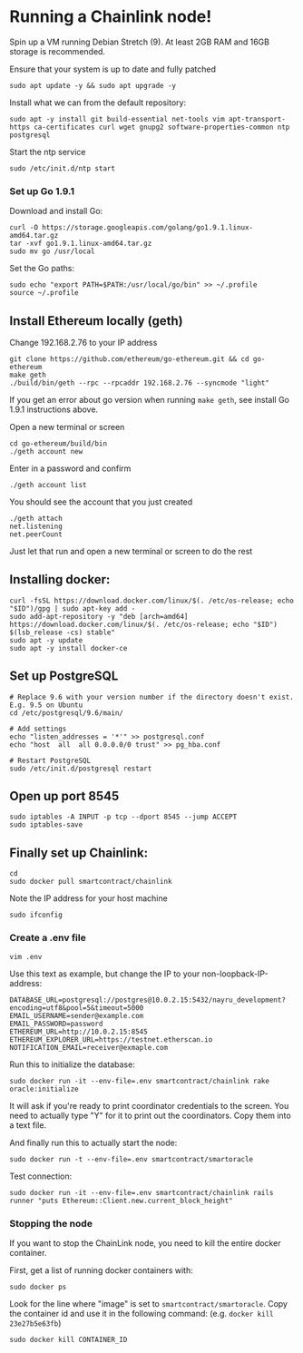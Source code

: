 # Running a Chainlink node!

Spin up a VM running Debian Stretch (9). At least 2GB RAM and 16GB storage is recommended.

Ensure that your system is up to date and fully patched

```script
sudo apt update -y && sudo apt upgrade -y
```

Install what we can from the default repository:

```shell
sudo apt -y install git build-essential net-tools vim apt-transport-https ca-certificates curl wget gnupg2 software-properties-common ntp postgresql
```

Start the ntp service

```shell
sudo /etc/init.d/ntp start
```

### Set up Go 1.9.1

Download and install Go:

```shell
curl -O https://storage.googleapis.com/golang/go1.9.1.linux-amd64.tar.gz
tar -xvf go1.9.1.linux-amd64.tar.gz
sudo mv go /usr/local
```

Set the Go paths:

```shell
sudo echo "export PATH=$PATH:/usr/local/go/bin" >> ~/.profile
source ~/.profile
```

## Install Ethereum locally (geth)

Change 192.168.2.76 to your IP address

```shell
git clone https://github.com/ethereum/go-ethereum.git && cd go-ethereum
make geth
./build/bin/geth --rpc --rpcaddr 192.168.2.76 --syncmode "light"
```

If you get an error about go version when running `make geth`, see install Go 1.9.1 instructions above.

Open a new terminal or screen

```shell
cd go-ethereum/build/bin
./geth account new
```

Enter in a password and confirm

```shell
./geth account list
```

You should see the account that you just created

```shell
./geth attach
net.listening
net.peerCount
```

Just let that run and open a new terminal or screen to do the rest

## Installing docker:

```shell
curl -fsSL https://download.docker.com/linux/$(. /etc/os-release; echo "$ID")/gpg | sudo apt-key add -
sudo add-apt-repository -y "deb [arch=amd64] https://download.docker.com/linux/$(. /etc/os-release; echo "$ID") $(lsb_release -cs) stable"
sudo apt -y update
sudo apt -y install docker-ce
```
 
## Set up PostgreSQL

```shell
# Replace 9.6 with your version number if the directory doesn't exist. E.g. 9.5 on Ubuntu
cd /etc/postgresql/9.6/main/

# Add settings
echo "listen_addresses = '*'" >> postgresql.conf
echo "host  all  all 0.0.0.0/0 trust" >> pg_hba.conf

# Restart PostgreSQL
sudo /etc/init.d/postgresql restart
```

## Open up port 8545

```shell
sudo iptables -A INPUT -p tcp --dport 8545 --jump ACCEPT
sudo iptables-save
```

## Finally set up Chainlink:

```shell
cd
sudo docker pull smartcontract/chainlink
```

Note the IP address for your host machine

```shell
sudo ifconfig
```

### Create a .env file

```shell
vim .env
```

Use this text as example, but change the IP to your non-loopback-IP-address:

```shell
DATABASE_URL=postgresql://postgres@10.0.2.15:5432/nayru_development?encoding=utf8&pool=5&timeout=5000
EMAIL_USERNAME=sender@example.com
EMAIL_PASSWORD=password
ETHEREUM_URL=http://10.0.2.15:8545
ETHEREUM_EXPLORER_URL=https://testnet.etherscan.io
NOTIFICATION_EMAIL=receiver@exmaple.com
```

Run this to initialize the database:

```shell
sudo docker run -it --env-file=.env smartcontract/chainlink rake oracle:initialize
```

It will ask if you're ready to print coordinator credentials to the screen. You need to actually type "Y" for it to print out the coordinators. Copy them into a text file.

And finally run this to actually start the node:

```shell
sudo docker run -t --env-file=.env smartcontract/smartoracle
```

Test connection:

```shell
sudo docker run -it --env-file=.env smartcontract/chainlink rails runner "puts Ethereum::Client.new.current_block_height"
```

### Stopping the node

If you want to stop the ChainLink node, you need to kill the entire docker container.

First, get a list of running docker containers with:

```shell
sudo docker ps
```

Look for the line where "image" is set to `smartcontract/smartoracle`.
Copy the container id and use it in the following command: (e.g. `docker kill 23e27b5e63fb`)

```shell
sudo docker kill CONTAINER_ID
```
